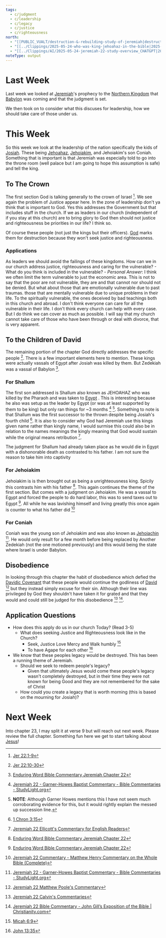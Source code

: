 ```yaml
---
tags:
  - c/judgment
  - c/leadership
  - c/legacy
  - c/justice
  - c/righteousness
north:
  - "[[PUBLIC_VUALT/destruction-&-rebuilding-study-of-jeremiah|destruction-&-rebuilding-study-of-jeremiah]]"
  - "[[../Clippings/2025-05-24-who-was-king-jehoahaz-in-the-bible|2025-05-24-who-was-king-jehoahaz-in-the-bible]]"
  - "[[../Clippings/AI/2025-05-24-jeremiah-22-study-overview_CHATGPT|2025-05-24-jeremiah-22-study-overview_CHATGPT]]"
noteType: output
---
```

[^garner-howes]: [Jeremiah 22 - Garner-Howes Baptist Commentary - Bible Commentaries - StudyLight.org](https://www.studylight.org/commentaries/eng/ghb/jeremiah-22.html)
[^matthew-poole]: [Jeremiah 22 Matthew Poole's Commentary](https://biblehub.com/commentaries/poole/jeremiah/22.htm)
[^ellicott]: [Jeremiah 22 Ellicott's Commentary for English Readers](https://biblehub.com/commentaries/ellicott/jeremiah/22.htm)
[^matthew-henry]: [Jeremiah 22 Commentary - Matthew Henry Commentary on the Whole Bible (Complete)](https://www.biblestudytools.com/commentaries/matthew-henry-complete/jeremiah/22.html)
[^enduring-word]: [Enduring Word Bible Commentary Jeremiah Chapter 22](https://enduringword.com/bible-commentary/jeremiah-22/)
[^john-calvin]: [Jeremiah 22 Calvin's Commentaries](https://biblehub.com/commentaries/calvin/jeremiah/18.htm)
[^john-gill]: [Jeremiah 22 Bible Commentary - John Gill’s Exposition of the Bible \| Christianity.com](https://www.christianity.com/bible/commentary/john-gill/jeremiah/22)
# Last Week
Last week we looked at [Jeremiah](p-jeremiah.md)'s prophecy to the [Northern Kingdom](Northern%20Kingdom.md) that [Babylon](%F0%9F%8F%99%EF%B8%8FBabylon.md) was coming and that the judgment is set. 

We then took on to consider what this discuses for leadership, how we should take care of those under us. 

# This Week
So this week we look at the leadership of the nation specifically the kids of [Josiah](%F0%9F%A7%91Josiah.md). These being [Jehoahaz](%F0%9F%A7%91jehoahaz.md), [Jehoiakim](%F0%9F%A7%91Jehoiakim.md), and Jehoiakim's son Coniah. Something that is important is that Jeremiah was especially told to go into the throne room (well palace but I am going to hope this assumption is safe) and tell the king.

## To The Crown
The first section God is talking generally to the crown of Israel [^1]. 
We see again the problem of Justice appear here. 
In the zone of leadership don't ya think that is important to God. Yes this addresses the Government but that includes stuff in the church. If we as leaders in our church (independent of if you stay at this church) are to bring glory to God then should not justice and righteousness be priorities in our life?
I think so.

Of course these people (not just the kings but their officers). [God](God.md) marks them for destruction because they won't seek justice and righteousness.

### Applications
As leaders we should avoid the failings of these kingdoms. How can we in our church address justice, righteousness and caring for the vulnerable?
    - What do you think is included in the vulnerable?
        - *Personal Answer*: I think we often limit the term vulnerable to just the economic area. This is not to say that the poor are not vulnerable, they are and that cannot nor should not be denied. But what about those that are emotionally vulnerable due to past traumas. those that are mentally vulnerable due to unique problems in their life. To the spiritually vulnerable, the ones deceived by bad teachings both in this church and abroad. I don't think everyone can care for all the vulnerable in their life. I don't think every church can help with every case. But I do think we can cover as much as possible. I will say that my church cannot take care of those who have been through or deal with divorce, that is very apparent. 

## To the Children of David
The remaining portion of the chapter God directly addresses the specific people [^2]. There is a few important elements here to mention. These kings were actually vassals of Egypt after Josiah was killed by them. But Zedekiah was a vassal of Babylon [^enduring-word].

### For Shallum
The first son addressed is Shallum also known as JEHOAHAZ who was killed by the Pharaoh and was taken to [Egypt](%F0%9F%93%8CEgypt.md) . This is interesting because he also was setup as the leader by Egypt  (or was at least supported by them to be king) but only ran things for ~3 months [^garner-howes] [^note1]. Something to note is that Shallum was the first successor to the thrown despite being Josiah's fourth child [^3]. It is also to consider why God had Jeremiah use this kings given name rather than kingly name, I would surmise this could also be in relation to the names meanings the kingly meaning that God would sustain while the original means retribution [^ellicott].

The judgment for Shallum had already taken place as he would die in Egypt with a dishonorable death as contrasted to his father. I am not sure the reason to take him into captivity

### For Jehoiakim
Jehoiakim is is then brought out as being a unrighteousness king. Spicily this contrasts him with his father [^enduring-word]. This again continues the theme of the first section. But comes with a judgment on Jehoiakim. He was a vassal to Egypt and forced the people to do hard labor, this was to send taxes out to Egypt [^enduring-word]. All while he was lavishing himself and living greatly this once again is counter to what his father did [^matthew-henry]

### For Coniah
Coniah was the young son of Jehoiakim and was also known as [Jehoiachin](%F0%9F%A7%91Jehoiachin.md) [^garner-howes]. He would only result for a few month before being replaced by Another Zedekiah (not the one motioned previously) and this would being the state where Israel is under Babylon.

## Disobedience
In looking through this chapter the habit of disobedience which defied the [Davidic Covenant](Davidic%20Covenant.md) that these people would continue the godliness of [David](%F0%9F%A7%91David.md) [^matthew-poole] but they instead simply excuse for their sin. Although their line was privileged by God they shouldn't have taken it for grated and that they would and could still be judged for this disobedience [^john-calvin] [^john-gill]. 


## Application Questions
- How does this apply do us in our church Today? (Read 3-5)
    - What does seeking Justice and Righteousness look like in the Church?
        - Seek, Justice Love Mercy and Walk humbly [^4]
        - To have Agape for each other [^5]
- We know that these peoples legacy would be destroyed. This has been a running theme of Jeremiah. 
    - Should we seek to redeem people's legacy?
        -  Given that ultimately Jesus would come these people's legacy wasn't completely destroyed, but in their time they were not known for being Good and they are not remembered for the sake of Christ
    - How could you create  a legacy that is worth morning (this is based on the mourning for Josiah)?

# Next Week
Into chapter 23, I may split it at verse 9 but will reach out next week. Please review the full chapter. Something fun here we get to start talking about [Jesus](Jesus.md)!

[^1]: [Jer 22:1-9](Jer%2022.md)
[^2]: [Jer 22:10-30](Jer%2022.md)
[^3]: [1 Chron 3:15](1%20Chron%203.md)
[^note1]: **NOTE**: Although Garner Howes mentions this I have not seem much corroborating evidence for this, but it would rightly explain the messed up succession line.
[^4]: [Micah 6:9](Micah%206.md)
[^5]: [John 13:35](John%2013.md)
